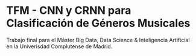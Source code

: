 # TFM - CNN y CRNN para Clasificación de Géneros Musicales

Trabajo final para el Máster Big Data, Data Science & Inteligencia Artificial en la Univerisdad Complutense de Madrid.
